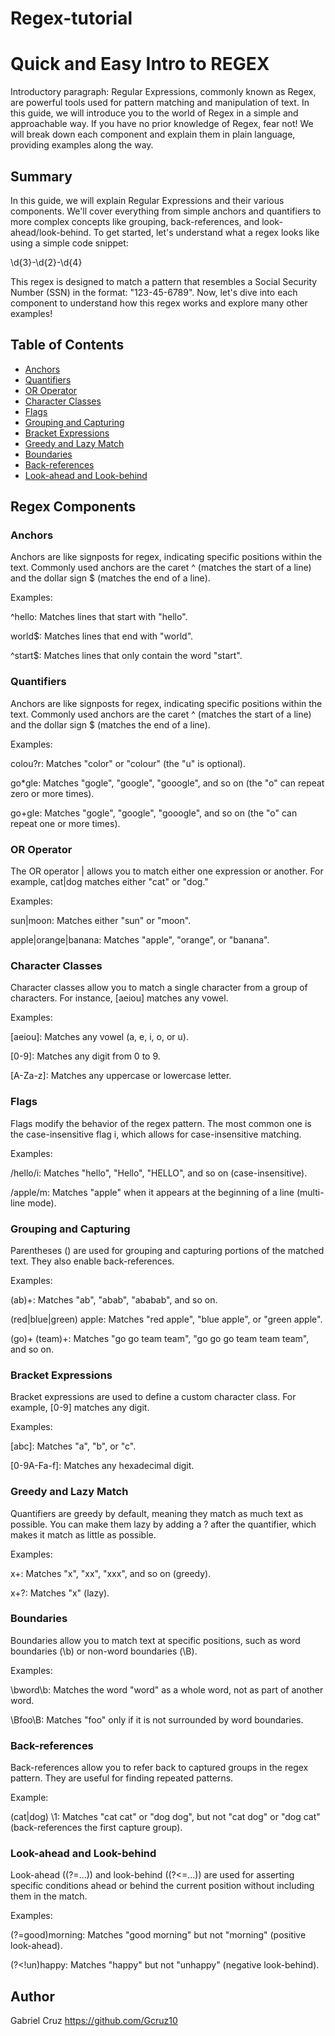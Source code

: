 # Regex-tutorial
# Quick and Easy Intro to REGEX

Introductory paragraph:
Regular Expressions, commonly known as Regex, are powerful tools used for pattern matching and manipulation of text. In this guide, we will introduce you to the world of Regex in a simple and approachable way. If you have no prior knowledge of Regex, fear not! We will break down each component and explain them in plain language, providing examples along the way.


## Summary

In this guide, we will explain Regular Expressions and their various components. We'll cover everything from simple anchors and quantifiers to more complex concepts like grouping, back-references, and look-ahead/look-behind. To get started, let's understand what a regex looks like using a simple code snippet:

\d{3}-\d{2}-\d{4}

This regex is designed to match a pattern that resembles a Social Security Number (SSN) in the format: "123-45-6789". Now, let's dive into each component to understand how this regex works and explore many other examples!


## Table of Contents

- [Anchors](#anchors)
- [Quantifiers](#quantifiers)
- [OR Operator](#or-operator)
- [Character Classes](#character-classes)
- [Flags](#flags)
- [Grouping and Capturing](#grouping-and-capturing)
- [Bracket Expressions](#bracket-expressions)
- [Greedy and Lazy Match](#greedy-and-lazy-match)
- [Boundaries](#boundaries)
- [Back-references](#back-references)
- [Look-ahead and Look-behind](#look-ahead-and-look-behind)

## Regex Components

### Anchors
Anchors are like signposts for regex, indicating specific positions within the text. Commonly used anchors are the caret ^ (matches the start of a line) and the dollar sign $ (matches the end of a line).

Examples:

^hello: Matches lines that start with "hello".

world$: Matches lines that end with "world".

^start$: Matches lines that only contain the word "start".


### Quantifiers
Anchors are like signposts for regex, indicating specific positions within the text. Commonly used anchors are the caret ^ (matches the start of a line) and the dollar sign $ (matches the end of a line).

Examples:

colou?r: Matches "color" or "colour" (the "u" is optional).

go*gle: Matches "gogle", "google", "gooogle", and so on (the "o" can repeat zero or more times).

go+gle: Matches "gogle", "google", "gooogle", and so on (the "o" can repeat one or more times).

### OR Operator
The OR operator | allows you to match either one expression or another. For example, cat|dog matches either "cat" or "dog."

Examples:

sun|moon: Matches either "sun" or "moon".

apple|orange|banana: Matches "apple", "orange", or "banana".

### Character Classes
Character classes allow you to match a single character from a group of characters. For instance, [aeiou] matches any vowel.

Examples:

[aeiou]: Matches any vowel (a, e, i, o, or u).

[0-9]: Matches any digit from 0 to 9.

[A-Za-z]: Matches any uppercase or lowercase letter.

### Flags
Flags modify the behavior of the regex pattern. The most common one is the case-insensitive flag i, which allows for case-insensitive matching.

Examples: 

/hello/i: Matches "hello", "Hello", "HELLO", and so on (case-insensitive).

/apple/m: Matches "apple" when it appears at the beginning of a line (multi-line mode).

### Grouping and Capturing
Parentheses () are used for grouping and capturing portions of the matched text. They also enable back-references.

Examples:

(ab)+: Matches "ab", "abab", "ababab", and so on.

(red|blue|green) apple: Matches "red apple", "blue apple", or "green apple".

(go)+ (team)+: Matches "go go team team", "go go go team team team", and so on.

### Bracket Expressions
Bracket expressions are used to define a custom character class. For example, [0-9] matches any digit.

Examples:

[abc]: Matches "a", "b", or "c".

[0-9A-Fa-f]: Matches any hexadecimal digit.

[^0-9]: Matches any character that is not a digit.

### Greedy and Lazy Match
Quantifiers are greedy by default, meaning they match as much text as possible. You can make them lazy by adding a ? after the quantifier, which makes it match as little as possible.

Examples: 

x+: Matches "x", "xx", "xxx", and so on (greedy).

x+?: Matches "x" (lazy).

### Boundaries
Boundaries allow you to match text at specific positions, such as word boundaries (\b) or non-word boundaries (\B).

Examples: 

\bword\b: Matches the word "word" as a whole word, not as part of another word.

\Bfoo\B: Matches "foo" only if it is not surrounded by word boundaries.

### Back-references
Back-references allow you to refer back to captured groups in the regex pattern. They are useful for finding repeated patterns.

Example:

(cat|dog) \1: Matches "cat cat" or "dog dog", but not "cat dog" or "dog cat" (back-references the first capture group).


### Look-ahead and Look-behind
Look-ahead ((?=...)) and look-behind ((?<=...)) are used for asserting specific conditions ahead or behind the current position without including them in the match.

Examples:

(?=good)morning: Matches "good morning" but not "morning" (positive look-ahead).

(?<!un)happy: Matches "happy" but not "unhappy" (negative look-behind).
## Author

Gabriel Cruz https://github.com/Gcruz10
